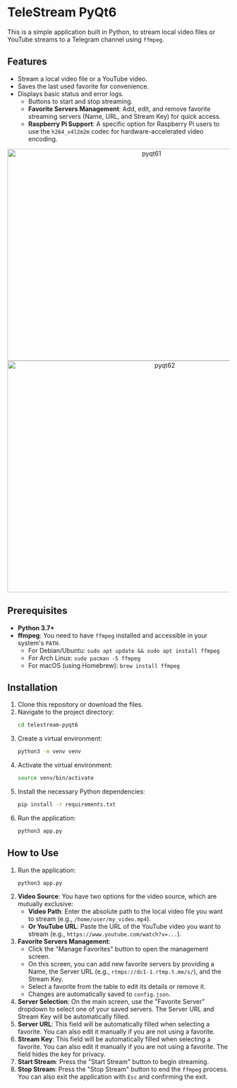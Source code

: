 # TeleStream PyQt6

This is a simple application built in Python, to stream local video files or YouTube streams to a Telegram channel using `ffmpeg`.

## Features

-   Stream a local video file or a YouTube video.
-   Saves the last used favorite for convenience.
-   Displays basic status and error logs.
    -   Buttons to start and stop streaming.
    -   **Favorite Servers Management**: Add, edit, and remove favorite streaming servers (Name, URL, and Stream Key) for quick access.
    -   **Raspberry Pi Support**: A specific option for Raspberry Pi users to use the `h264_v4l2m2m` codec for hardware-accelerated video encoding.
<p align="center">
<img width="638" height="479" alt="pyqt61" src="https://github.com/user-attachments/assets/fdad472c-5e76-481f-99ef-f8a1201405db" />

<img width="698" height="524" alt="pyqt62" src="https://github.com/user-attachments/assets/b30dd60d-c7ce-451d-8c44-97ad816b420f" />
</p>

## Prerequisites

-   **Python 3.7+**
-   **ffmpeg**: You need to have `ffmpeg` installed and accessible in your system's `PATH`.
    -   For Debian/Ubuntu: `sudo apt update && sudo apt install ffmpeg`
    -   For Arch Linux: `sudo pacman -S ffmpeg`
    -   For macOS (using Homebrew): `brew install ffmpeg`

## Installation

1.  Clone this repository or download the files.
2.  Navigate to the project directory:
    ```bash
    cd telestream-pyqt6
    ```
3.  Create a virtual environment:
    ```bash
    python3 -m venv venv
    ```
4.  Activate the virtual environment:
    ```bash
    source venv/bin/activate
    ```
5.  Install the necessary Python dependencies:
    ```bash
    pip install -r requirements.txt
    ```
6.  Run the application:
    ```bash
    python3 app.py
    ```

## How to Use

1.  Run the application:
    ```bash
    python3 app.py
    ```
2.  **Video Source**: You have two options for the video source, which are mutually exclusive:
    *   **Video Path**: Enter the absolute path to the local video file you want to stream (e.g., `/home/user/my_video.mp4`).
    *   **Or YouTube URL**: Paste the URL of the YouTube video you want to stream (e.g., `https://www.youtube.com/watch?v=...`).
3.  **Favorite Servers Management**:
    *   Click the "Manage Favorites" button to open the management screen.
    *   On this screen, you can add new favorite servers by providing a Name, the Server URL (e.g., `rtmps://dc1-1.rtmp.t.me/s/`), and the Stream Key.
    *   Select a favorite from the table to edit its details or remove it.
    *   Changes are automatically saved to `config.json`.
4.  **Server Selection**: On the main screen, use the "Favorite Server" dropdown to select one of your saved servers. The Server URL and Stream Key will be automatically filled.
5.  **Server URL**: This field will be automatically filled when selecting a favorite. You can also edit it manually if you are not using a favorite.
6.  **Stream Key**: This field will be automatically filled when selecting a favorite. You can also edit it manually if you are not using a favorite. The field hides the key for privacy.
7.  **Start Stream**: Press the "Start Stream" button to begin streaming.
8.  **Stop Stream**: Press the "Stop Stream" button to end the `ffmpeg` process. You can also exit the application with `Esc` and confirming the exit.

